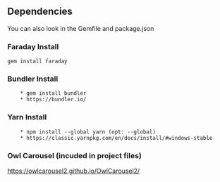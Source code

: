 ## Dependencies
You can also look in the Gemfile and package.json

### Faraday Install
```exec
gem install faraday
```

### Bundler Install
```exec
    * gem install bundler 
    * https://bundler.io/
```
### Yarn Install 
```exec
    * npm install --global yarn (opt: --global)
    * https://classic.yarnpkg.com/en/docs/install/#windows-stable
```
### Owl Carousel (incuded in project files)
https://owlcarousel2.github.io/OwlCarousel2/